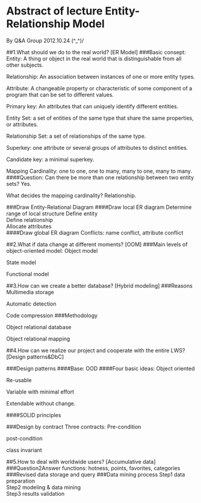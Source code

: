 # Abstract of lecture Entity-Relationship Model
By Q&A Group 2012.10.24 \(^_^)/

##1.What should we do to the real world? [ER Model]
###Basic consept:	
Entity: A thing or object in the real world that is distinguishable from all other subjects.

Relationship: An association between instances of one or more entity types.

Attribute: A changeable property or characteristic of some component of a program that can be set to different values. 

Primary key: An attributes that can uniquely identify different entities. 

Entity Set: a set of entities of the same type that share the same properties, or attributes.

Relationship Set: a set of relationships of the same type.

Superkey: one attribute or several groups of attributes to distinct entities.

Candidate key: a minimal superkey. 

Mapping Cardinality: one to one, one to many, many to one, many to many.
####Question:
Can there be more than one relationship between two entity sets? Yes.

What decides the mapping cardinality? Relationship.

###Draw Entity-Relational Diagram
####Draw local ER diagram
Determine range of local structure
Define entity          
Define relationship         
Allocate attributes         
####Draw global ER diagram
Conflicts: name conflict, attribute conflict

##2.What if data change at different moments? [OOM]
###Main levels of object-oriented model:
Object model

State model

Functional model

##3.How can we create a better database? [Hybrid modeling]
###Reasons
Multimedia storage

Automatic detection

Code compression
###Methodology

Object relational database

Object relational mapping


##4.How can we realize our project and cooperate with the entire LWS?[Design patterns&DbC]

###Design patterns
####Base: OOD 
####Four basic ideas:
Object oriented

Re-usable

Variable with minimal effort

Extendable without change.

####SOLID principles

###Design by contract
Three contracts:
Pre-condition

post-condition

class invariant

##5.How to deal with worldwide users? [Accumulative data]
###Question2Answer functions: hotness, points, favorites, categories
###Revised data storage and query
###Data mining process
Step1 data preparation           
Step2 modeling  & data mining         
Step3 results validation 